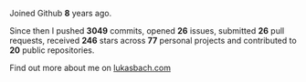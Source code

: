 Joined Github **8** years ago.

Since then I pushed **3049** commits, opened **26** issues, submitted **26** pull requests, received **246** stars across **77** personal projects and contributed to **20** public repositories.

Find out more about me on [lukasbach.com](https://lukasbach.com)
